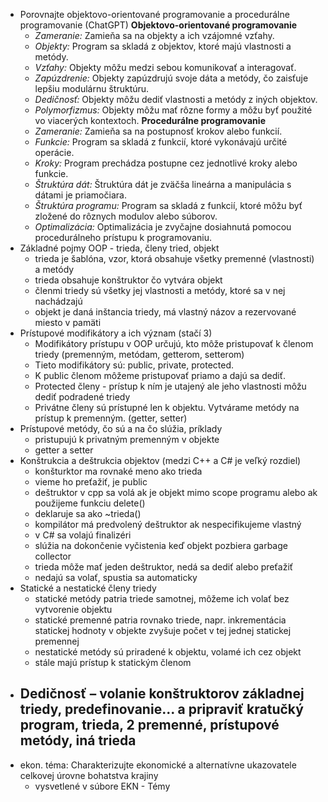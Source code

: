 
- Porovnajte objektovo-orientované programovanie a procedurálne programovanie (ChatGPT)
	**Objektovo-orientované programovanie**
	- _Zameranie:_ Zamieňa sa na objekty a ich vzájomné vzťahy.
	- _Objekty:_ Program sa skladá z objektov, ktoré majú vlastnosti a metódy.
	- _Vzťahy:_ Objekty môžu medzi sebou komunikovať a interagovať.
	- _Zapúzdrenie:_ Objekty zapúzdrujú svoje dáta a metódy, čo zaisťuje lepšiu modulárnu štruktúru.
	- _Dedičnosť:_ Objekty môžu dediť vlastnosti a metódy z iných objektov.
	- _Polymorfizmus:_ Objekty môžu mať rôzne formy a môžu byť použité vo viacerých kontextoch.
	**Procedurálne programovanie**
	- _Zameranie:_ Zamieňa sa na postupnosť krokov alebo funkcií.
	- _Funkcie:_ Program sa skladá z funkcií, ktoré vykonávajú určité operácie.
	- _Kroky:_ Program prechádza postupne cez jednotlivé kroky alebo funkcie.
	- _Štruktúra dát:_ Štruktúra dát je zväčša lineárna a manipulácia s dátami je priamočiara.
	- _Štruktúra programu:_ Program sa skladá z funkcií, ktoré môžu byť zložené do rôznych modulov alebo súborov.
	- _Optimalizácia:_ Optimalizácia je zvyčajne dosiahnutá pomocou procedurálneho prístupu k programovaniu.
- Základné pojmy OOP - trieda, členy tried, objekt
	- trieda je šablóna, vzor, ktorá obsahuje všetky premenné (vlastnosti) a metódy
	- trieda obsahuje konštruktor čo vytvára objekt
	- členmi triedy sú všetky jej vlastnosti a metódy, ktoré sa v nej nachádzajú
	- objekt je daná inštancia triedy, má vlastný názov a rezervované miesto v pamäti
- Prístupové modifikátory a ich význam (stačí 3)
	- Modifikátory prístupu v OOP určujú, kto môže pristupovať k členom triedy (premenným, metódam, getterom, setterom)
	- Tieto modifikátory sú: public, private, protected.
	- K public členom môžeme pristupovať priamo a dajú sa dediť.
	- Protected členy -  prístup k ním je utajený ale jeho vlastnosti môžu dediť  podradené triedy
	- Privátne členy sú prístupné len k objektu. Vytvárame metódy na prístup k premenným. (getter, setter)
- Prístupové metódy, čo sú a na čo slúžia, príklady
	- pristupujú k privatným premenným v objekte
	- getter a setter
- Konštrukcia a deštrukcia objektov (medzi C++ a C# je veľký rozdiel)
	- konšturktor ma rovnaké meno ako trieda
	- vieme ho preťažiť, je public
	- deštruktor v cpp sa volá ak je objekt mimo scope programu alebo ak použijeme funkciu delete()
	- deklaruje sa ako ~trieda()
	- kompilátor má predvolený deštruktor ak nespecifikujeme vlastný
	- v C# sa volajú finalizéri
	- slúžia na dokončenie vyčistenia keď objekt pozbiera garbage collector
	- trieda môže mať jeden deštruktor, nedá sa dediť alebo preťažiť
	- nedajú sa volať, spustia sa automaticky
- Statické a nestatické členy triedy
	- statické metódy patria triede samotnej, môžeme ich volať bez vytvorenie objektu
	- statické premenné patria rovnako triede, napr. inkrementácia statickej hodnoty v objekte zvyšuje počet v tej jednej statickej premennej
	- nestatické metódy sú priradené k objektu, volamé ich cez objekt
	- stále majú prístup k statickým členom
- Dedičnosť – volanie konštruktorov základnej triedy, predefinovanie... a pripraviť kratučký program, trieda, 2 premenné, prístupové metódy, iná trieda
	- 
- ekon. téma: Charakterizujte ekonomické a alternatívne ukazovatele celkovej úrovne bohatstva krajiny
	- vysvetlené v súbore EKN - Témy